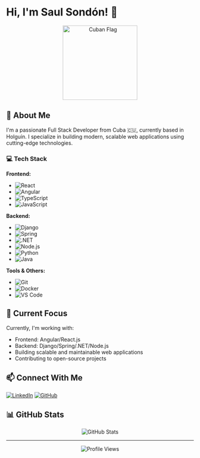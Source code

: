 # Hi, I'm Saul Sondón! 👋

<div align="center">
  <img src="https://th.bing.com/th/id/R.8035a207bcad025e445fc6ef4373d248?rik=0TL%2bnv9TGtQzIw&riu=http%3a%2f%2fs1.bwallpapers.com%2fwallpapers%2f2014%2f05%2f29%2fcuba-flag_121249202.png&ehk=Jv7WyERJI810FeRFEi3La4fNJLcdFU7VvFHA4pgEsgE%3d&risl=&pid=ImgRaw&r=0" alt="Cuban Flag" width="200"/>
</div>

## 🚀 About Me

I'm a passionate Full Stack Developer from Cuba 🇨🇺, currently based in Holguín. I specialize in building modern, scalable web applications using cutting-edge technologies.

### 💻 Tech Stack

**Frontend:**
- ![React](https://img.shields.io/badge/React-20232A?style=for-the-badge&logo=react&logoColor=61DAFB)
- ![Angular](https://img.shields.io/badge/Angular-DD0031?style=for-the-badge&logo=angular&logoColor=white)
- ![TypeScript](https://img.shields.io/badge/TypeScript-007ACC?style=for-the-badge&logo=typescript&logoColor=white)
- ![JavaScript](https://img.shields.io/badge/JavaScript-F7DF1E?style=for-the-badge&logo=javascript&logoColor=black)

**Backend:**
- ![Django](https://img.shields.io/badge/Django-092E20?style=for-the-badge&logo=django&logoColor=white)
- ![Spring](https://img.shields.io/badge/Spring-6DB33F?style=for-the-badge&logo=spring&logoColor=white)
- ![.NET](https://img.shields.io/badge/.NET-512BD4?style=for-the-badge&logo=dotnet&logoColor=white)
- ![Node.js](https://img.shields.io/badge/Node.js-339933?style=for-the-badge&logo=nodedotjs&logoColor=white)
- ![Python](https://img.shields.io/badge/Python-3776AB?style=for-the-badge&logo=python&logoColor=white)
- ![Java](https://img.shields.io/badge/Java-ED8B00?style=for-the-badge&logo=openjdk&logoColor=white)

**Tools & Others:**
- ![Git](https://img.shields.io/badge/Git-F05032?style=for-the-badge&logo=git&logoColor=white)
- ![Docker](https://img.shields.io/badge/Docker-2496ED?style=for-the-badge&logo=docker&logoColor=white)
- ![VS Code](https://img.shields.io/badge/VS_Code-007ACC?style=for-the-badge&logo=visual-studio-code&logoColor=white)

## 🌟 Current Focus

Currently, I'm working with:
- Frontend: Angular/React.js
- Backend: Django/Spring/.NET/Node.js
- Building scalable and maintainable web applications
- Contributing to open-source projects

## 📫 Connect With Me

[![LinkedIn](https://img.shields.io/badge/LinkedIn-Connect-blue?style=for-the-badge&logo=linkedin&logoColor=white)](https://www.linkedin.com/in/sa%C3%BAl-enrique-sond%C3%B3n-serret-9506632b1?utm_source=share&utm_campaign=share_via&utm_content=profile&utm_medium=android_app)
[![GitHub](https://img.shields.io/badge/GitHub-Follow-black?style=for-the-badge&logo=github&logoColor=white)](https://github.com/saulin18)

## 📊 GitHub Stats

<div align="center">
  <img src="https://github-readme-stats.vercel.app/api?username=saulin18&show_icons=true&theme=radical" alt="GitHub Stats" />
</div>

---

<div align="center">
  <img src="https://komarev.com/ghpvc/?username=saulin18&style=flat-square&color=blue" alt="Profile Views"/>
</div>


